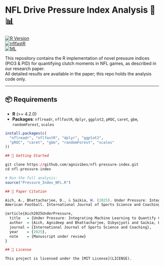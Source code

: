 # NFL Drive Pressure Index Analysis 🏈📊

[![R Version](https://img.shields.io/badge/R-4.2%2B-276DC3?logo=r&logoColor=white)](https://www.r-project.org/)  
[![nflfastR](https://img.shields.io/badge/nflfastR-4.5.0-2B8CBE)](https://www.nflfastr.com/)  
[![ML](https://img.shields.io/badge/ML-caret%2Fgbm%2FrandomForest-D70206)](https://www.tidymodels.org/)

This repository contains the R implementation of novel pressure indices (PIO3 & PID) for quantifying clutch moments in NFL games, as described in our research paper.  
All detailed results are available in the paper; this repo holds the analysis code only.

---

## 📦 Requirements

- **R** (>= 4.2.0)  
- **Packages**: `nflreadr`, `nflfastR`, `dplyr`, `ggplot2`, `pROC`, `caret`, `gbm`, `randomForest`, `scales`

```r
install.packages(c(
  "nflreadr", "nflfastR", "dplyr", "ggplot2",
  "pROC", "caret", "gbm", "randomForest", "scales"
))

## 🚀 Getting Started

git clone https://github.com/agnivibes/nfl-pressure-index.git
cd nfl-pressure-index

# Run the full analysis:
source("Pressure_Index_NFL.R")

## 📖 Paper Citation

Aich, A., Bhattacharjee, D., & Saikia, H. (2025). Under Pressure: Integrating Machine Learning to Quantify Clutch Moments in
American Football. International Journal of Sports Science and Coaching.

@article{Aich2025UnderPressure,
  title   = {Under Pressure: Integrating Machine Learning to Quantify Clutch Moments in American Football},
  author  = {Aich, Agnideep and Bhattacharjee, Dibyojyoti and Saikia, Hemanta},
  journal = {International Journal of Sports Science and Coaching},
  year    = {2025},
  note    = {Manuscript under review}
}

## 📝 License

This project is licensed under the [MIT License](LICENSE).
